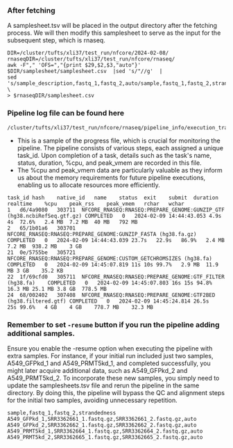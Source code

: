 
### After fetching 
A samplesheet.tsv will be placed in the output directory after the fetching process. We will then modify this samplesheet to serve as the input for the subsequent step, which is rnaseq.    

```shell
DIR=/cluster/tufts/xli37/test_run/nfcore/2024-02-08/
rnaseqDIR=/cluster/tufts/xli37/test_run/nfcore/rnaseq/
awk -F"," 'OFS=","{print $29,$2,$3,"auto"}' $DIR/samplesheet/samplesheet.csv  |sed 's/"//g'  |
sed 's/sample_description,fastq_1,fastq_2,auto/sample,fastq_1,fastq_2,strandedness/' \
> $rnaseqDIR/samplesheet.csv
```


### Pipeline log file can be found here
```shell
/cluster/tufts/xli37/test_run/nfcore/rnaseq/pipeline_info/execution_trace_*
```

* This is a sample of the progress file, which is crucial for monitoring the pipeline. The pipeline consists of various steps, each assigned a unique task_id. Upon completion of a task, details such as the task's name, status, duration, %cpu, and peak_vmem are recorded in this file.
* The %cpu and peak_vmem data are particularly valuable as they inform us about the memory requirements for future pipeline executions, enabling us to allocate resources more efficiently.

```
task_id	hash	native_id	name	status	exit	submit	duration	realtime	%cpu	peak_rss	peak_vmem	rchar	wchar
1	d6/4a9080	303711	NFCORE_RNASEQ:RNASEQ:PREPARE_GENOME:GUNZIP_GTF (hg38.ncbiRefSeq.gtf.gz)	COMPLETED	0	2024-02-09 14:44:43.053	4.9s	4s	72.6%	2.4 MB	7.2 MB	40 MB	792 MB
2	65/1b01a6	303701	NFCORE_RNASEQ:RNASEQ:PREPARE_GENOME:GUNZIP_FASTA (hg38.fa.gz)	COMPLETED	0	2024-02-09 14:44:43.039	23.7s	22.9s	86.9%	2.4 MB	7.2 MB	938.2 MB	3 GB
21	0e/5755be	305721	NFCORE_RNASEQ:RNASEQ:PREPARE_GENOME:CUSTOM_GETCHROMSIZES (hg38.fa)	COMPLETED	0	2024-02-09 14:45:07.819	11s	10s	99.7%	2.9 MB	11.9 MB	3 GB	35.2 KB
22	1f/69cfd0	305711	NFCORE_RNASEQ:RNASEQ:PREPARE_GENOME:GTF_FILTER (hg38.fa)	COMPLETED	0	2024-02-09 14:45:07.803	16s	15s	94.8%	16.3 MB	25.1 MB	3.8 GB	778.5 MB
24	68/002402	307408	NFCORE_RNASEQ:RNASEQ:PREPARE_GENOME:GTF2BED (hg38.filtered.gtf)	COMPLETED	0	2024-02-09 14:45:24.814	26.5s	25s	99.6%	4 GB	4 GB	778.7 MB	32.3 MB

```


### Remember to set `-resume` button if you run the pipeline adding additional samples.       
Ensure you enable the -resume option when executing the pipeline with extra samples. For instance, if your initial run included just two samples, A549_GFPkd_1 and A549_PRMT5kd_1, and completed successfully, you might later acquire additional data, such as A549_GFPkd_2 and A549_PRMT5kd_2. To incorporate these new samples, you simply need to update the samplesheets.tsv file and rerun the pipeline in the same directory. By doing this, the pipeline will bypass the QC and alignment steps for the initial two samples, avoiding unnecessary repetition.        

```
sample,fastq_1,fastq_2,strandedness
A549_GFPkd_1,SRR3362661_1.fastq.gz,SRR3362661_2.fastq.gz,auto
A549_GFPkd_2,SRR3362662_1.fastq.gz,SRR3362662_2.fastq.gz,auto
A549_PRMT5kd_1,SRR3362664_1.fastq.gz,SRR3362664_2.fastq.gz,auto
A549_PRMT5kd_2,SRR3362665_1.fastq.gz,SRR3362665_2.fastq.gz,auto
```
